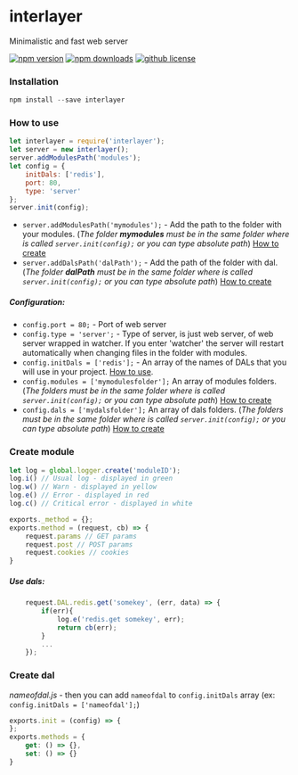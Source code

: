 # interlayer
Minimalistic and fast web server

[![npm version](https://img.shields.io/npm/v/interlayer.svg?style=flat-square)](https://www.npmjs.com/package/interlayer)
[![npm downloads](https://img.shields.io/npm/dm/interlayer.svg?style=flat-square)](https://www.npmjs.com/package/interlayer)
[![github license](https://img.shields.io/github/license/donkilluminatti/interlayer.svg)](https://github.com/DonKilluminatti/interlayer/blob/master/LICENSE)

### Installation
```js
npm install --save interlayer
```	

### How to use
```js
let interlayer = require('interlayer');
let server = new interlayer();
server.addModulesPath('modules');
let config = {
    initDals: ['redis'],
    port: 80,
    type: 'server'
};
server.init(config);
```	

* `server.addModulesPath('mymodules');` - Add the path to the folder with your modules. (_The folder **mymodules** must be in the same folder where is called `server.init(config);` or you can type absolute path_)  [How to create](#create-module)
* `server.addDalsPath('dalPath');` - Add the path of the folder with dal. (_The folder **dalPath** must be in the same folder where is called `server.init(config);` or you can type absolute path_) [How to create](#create-dal)
##### Configuration:
* `config.port = 80;` - Port of web server
* `config.type = 'server';` - Type of server, is just web server, of web server wrapped in watcher. 
If you enter 'watcher' the server will restart automatically when changing files in the folder with modules.
* `config.initDals = ['redis'];` - An array of the names of DALs that you will use in your project. [How to use](#use-dals).
* `config.modules = ['mymodulesfolder'];` An array of modules folders. (_The folders must be in the same folder where is called `server.init(config);` or you can type absolute path_) [How to create](#create-module)
* `config.dals = ['mydalsfolder'];` An array of dals folders. (_The folders must be in the same folder where is called `server.init(config);` or you can type absolute path_) [How to create](#create-dal)

### Create module
```js
let log = global.logger.create('moduleID');
log.i() // Usual log - displayed in green
log.w() // Warn - displayed in yellow
log.e() // Error - displayed in red
log.c() // Critical error - displayed in white

exports._method = {};
exports.method = (request, cb) => {
    request.params // GET params
    request.post // POST params
    request.cookies // cookies
}
```
##### Use dals:
```js
    request.DAL.redis.get('somekey', (err, data) => {
        if(err){
            log.e('redis.get somekey', err);
            return cb(err);
        }
        ...
    });
```

### Create dal
*nameofdal.js* - then you can add `nameofdal` to `config.initDals` array (ex: `config.initDals = ['nameofdal'];`)
```js
exports.init = (config) => {
};
exports.methods = {
    get: () => {},
    set: () => {}
}
```
